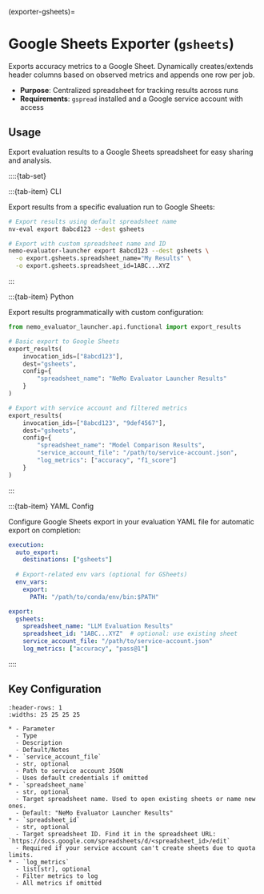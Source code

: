 (exporter-gsheets)=

# Google Sheets Exporter (`gsheets`)

Exports accuracy metrics to a Google Sheet. Dynamically creates/extends header columns based on observed metrics and appends one row per job.

- **Purpose**: Centralized spreadsheet for tracking results across runs
- **Requirements**: `gspread` installed and a Google service account with access

## Usage

Export evaluation results to a Google Sheets spreadsheet for easy sharing and analysis.

::::{tab-set}

:::{tab-item} CLI

Export results from a specific evaluation run to Google Sheets:

```bash
# Export results using default spreadsheet name
nv-eval export 8abcd123 --dest gsheets

# Export with custom spreadsheet name and ID
nemo-evaluator-launcher export 8abcd123 --dest gsheets \
  -o export.gsheets.spreadsheet_name="My Results" \
  -o export.gsheets.spreadsheet_id=1ABC...XYZ
```

:::

:::{tab-item} Python

Export results programmatically with custom configuration:

```python
from nemo_evaluator_launcher.api.functional import export_results

# Basic export to Google Sheets
export_results(
    invocation_ids=["8abcd123"], 
    dest="gsheets", 
    config={
        "spreadsheet_name": "NeMo Evaluator Launcher Results"
    }
)

# Export with service account and filtered metrics
export_results(
    invocation_ids=["8abcd123", "9def4567"], 
    dest="gsheets", 
    config={
        "spreadsheet_name": "Model Comparison Results",
        "service_account_file": "/path/to/service-account.json",
        "log_metrics": ["accuracy", "f1_score"]
    }
)
```

:::

:::{tab-item} YAML Config

Configure Google Sheets export in your evaluation YAML file for automatic export on completion:

```yaml
execution:
  auto_export:
    destinations: ["gsheets"]
  
  # Export-related env vars (optional for GSheets)
  env_vars:
    export:
      PATH: "/path/to/conda/env/bin:$PATH"

export:
  gsheets:
    spreadsheet_name: "LLM Evaluation Results"
    spreadsheet_id: "1ABC...XYZ"  # optional: use existing sheet
    service_account_file: "/path/to/service-account.json"
    log_metrics: ["accuracy", "pass@1"]
```

::::

## Key Configuration

```{list-table}
:header-rows: 1
:widths: 25 25 25 25

* - Parameter
  - Type
  - Description
  - Default/Notes
* - `service_account_file`
  - str, optional
  - Path to service account JSON
  - Uses default credentials if omitted
* - `spreadsheet_name`
  - str, optional
  - Target spreadsheet name. Used to open existing sheets or name new ones.
  - Default: "NeMo Evaluator Launcher Results"
* - `spreadsheet_id`
  - str, optional
  - Target spreadsheet ID. Find it in the spreadsheet URL: `https://docs.google.com/spreadsheets/d/<spreadsheet_id>/edit`
  - Required if your service account can't create sheets due to quota limits.
* - `log_metrics`
  - list[str], optional
  - Filter metrics to log
  - All metrics if omitted
```
